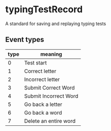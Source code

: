 # typingTestRecord
A standard for saving and replaying typing tests

## Event types
| type | meaning |
|------|---------|
| 0 | Test start |
| 1 | Correct letter |
| 2 | Incorrect letter | 
| 3 | Submit Correct Word |
| 4 | Submit Incorrect Word |
| 5 | Go back a letter |
| 6 | Go back a word |
| 7 | Delete an entire word | 
